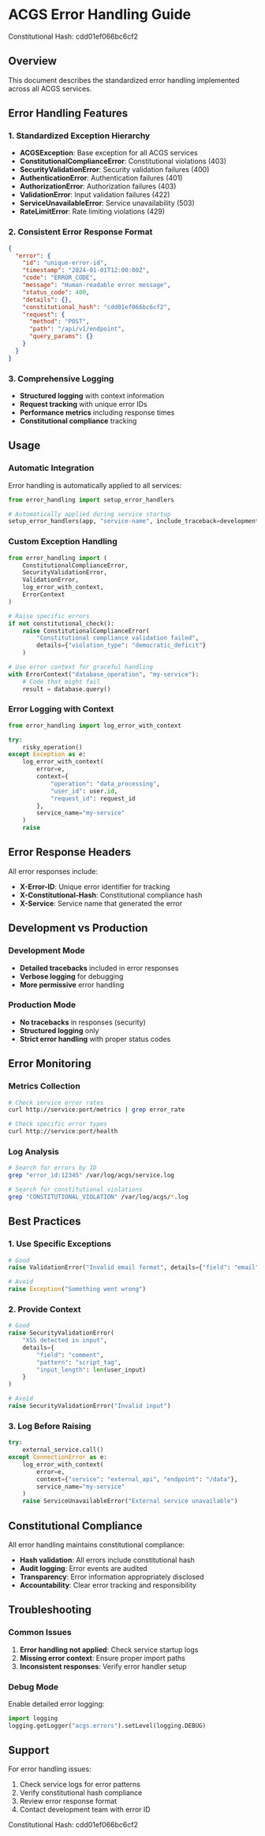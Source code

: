 # ACGS Error Handling Guide
Constitutional Hash: cdd01ef066bc6cf2

## Overview

This document describes the standardized error handling implemented across all ACGS services.

## Error Handling Features

### 1. Standardized Exception Hierarchy
- **ACGSException**: Base exception for all ACGS services
- **ConstitutionalComplianceError**: Constitutional violations (403)
- **SecurityValidationError**: Security validation failures (400)
- **AuthenticationError**: Authentication failures (401)
- **AuthorizationError**: Authorization failures (403)
- **ValidationError**: Input validation failures (422)
- **ServiceUnavailableError**: Service unavailability (503)
- **RateLimitError**: Rate limiting violations (429)

### 2. Consistent Error Response Format
```json
{
  "error": {
    "id": "unique-error-id",
    "timestamp": "2024-01-01T12:00:00Z",
    "code": "ERROR_CODE",
    "message": "Human-readable error message",
    "status_code": 400,
    "details": {},
    "constitutional_hash": "cdd01ef066bc6cf2",
    "request": {
      "method": "POST",
      "path": "/api/v1/endpoint",
      "query_params": {}
    }
  }
}
```

### 3. Comprehensive Logging
- **Structured logging** with context information
- **Request tracking** with unique error IDs
- **Performance metrics** including response times
- **Constitutional compliance** tracking

## Usage

### Automatic Integration

Error handling is automatically applied to all services:

```python
from error_handling import setup_error_handlers

# Automatically applied during service startup
setup_error_handlers(app, "service-name", include_traceback=development_mode)
```

### Custom Exception Handling

```python
from error_handling import (
    ConstitutionalComplianceError,
    SecurityValidationError,
    ValidationError,
    log_error_with_context,
    ErrorContext
)

# Raise specific errors
if not constitutional_check():
    raise ConstitutionalComplianceError(
        "Constitutional compliance validation failed",
        details={"violation_type": "democratic_deficit"}
    )

# Use error context for graceful handling
with ErrorContext("database_operation", "my-service"):
    # Code that might fail
    result = database.query()
```

### Error Logging with Context

```python
from error_handling import log_error_with_context

try:
    risky_operation()
except Exception as e:
    log_error_with_context(
        error=e,
        context={
            "operation": "data_processing",
            "user_id": user.id,
            "request_id": request_id
        },
        service_name="my-service"
    )
    raise
```

## Error Response Headers

All error responses include:
- **X-Error-ID**: Unique error identifier for tracking
- **X-Constitutional-Hash**: Constitutional compliance hash
- **X-Service**: Service name that generated the error

## Development vs Production

### Development Mode
- **Detailed tracebacks** included in error responses
- **Verbose logging** for debugging
- **More permissive** error handling

### Production Mode
- **No tracebacks** in responses (security)
- **Structured logging** only
- **Strict error handling** with proper status codes

## Error Monitoring

### Metrics Collection
```bash
# Check service error rates
curl http://service:port/metrics | grep error_rate

# Check specific error types
curl http://service:port/health
```

### Log Analysis
```bash
# Search for errors by ID
grep "error_id:12345" /var/log/acgs/service.log

# Search for constitutional violations
grep "CONSTITUTIONAL_VIOLATION" /var/log/acgs/*.log
```

## Best Practices

### 1. Use Specific Exceptions
```python
# Good
raise ValidationError("Invalid email format", details={"field": "email"})

# Avoid
raise Exception("Something went wrong")
```

### 2. Provide Context
```python
# Good
raise SecurityValidationError(
    "XSS detected in input",
    details={
        "field": "comment",
        "pattern": "script_tag",
        "input_length": len(user_input)
    }
)

# Avoid
raise SecurityValidationError("Invalid input")
```

### 3. Log Before Raising
```python
try:
    external_service.call()
except ConnectionError as e:
    log_error_with_context(
        error=e,
        context={"service": "external_api", "endpoint": "/data"},
        service_name="my-service"
    )
    raise ServiceUnavailableError("External service unavailable")
```

## Constitutional Compliance

All error handling maintains constitutional compliance:
- **Hash validation**: All errors include constitutional hash
- **Audit logging**: Error events are audited
- **Transparency**: Error information appropriately disclosed
- **Accountability**: Clear error tracking and responsibility

## Troubleshooting

### Common Issues

1. **Error handling not applied**: Check service startup logs
2. **Missing error context**: Ensure proper import paths
3. **Inconsistent responses**: Verify error handler setup

### Debug Mode

Enable detailed error logging:
```python
import logging
logging.getLogger("acgs.errors").setLevel(logging.DEBUG)
```

## Support

For error handling issues:
1. Check service logs for error patterns
2. Verify constitutional hash compliance
3. Review error response format
4. Contact development team with error ID

Constitutional Hash: cdd01ef066bc6cf2
